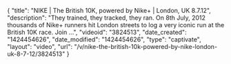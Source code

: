 {
    "title": "NIKE | The British 10K, powered by Nike+ | London, UK 8.7.12",
    "description": "They trained, they tracked, they ran. On 8th July, 2012 thousands of Nike+ runners hit London streets to log a very iconic run at the British 10K race. Join ...",
    "videoid": "3824513",
    "date_created": "1424454626",
    "date_modified": "1424454626",
    "type": "captivate",
    "layout": "video",
    "url": "\/v\/nike-the-british-10k-powered-by-nike-london-uk-8-7-12\/3824513"
}
